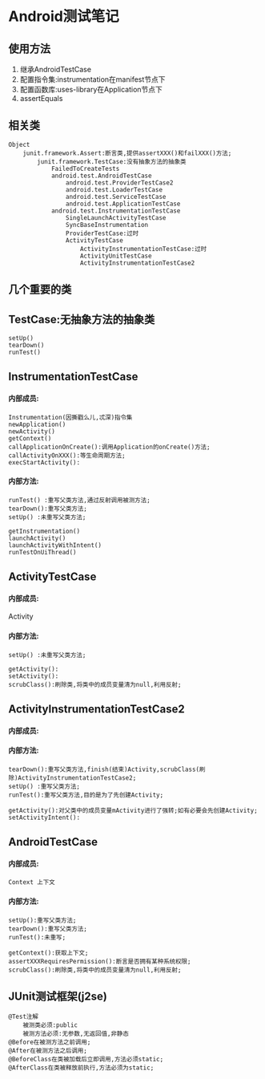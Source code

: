 Android测试笔记
=
## 使用方法  
1. 继承AndroidTestCase
2. 配置指令集:instrumentation在manifest节点下
3. 配置函数库:uses-library在Application节点下
4. assertEquals  


## 相关类
```
Object
	junit.framework.Assert:断言类,提供assertXXX()和failXXX()方法;
		junit.framework.TestCase:没有抽象方法的抽象类
			FailedToCreateTests
			android.test.AndroidTestCase
				android.test.ProviderTestCase2
				android.test.LoaderTestCase
				android.test.ServiceTestCase
				android.test.ApplicationTestCase
			android.test.InstrumentationTestCase
				SingleLaunchActivityTestCase
				SyncBaseInstrumentation
				ProviderTestCase:过时
				ActivityTestCase
					ActivityInstrumentationTestCase:过时
					ActivityUnitTestCase
					ActivityInstrumentationTestCase2
```
## 几个重要的类  
## TestCase:无抽象方法的抽象类  
```
setUp() 
tearDown()
runTest()  
```

## InstrumentationTestCase
#### 内部成员:  
```
Instrumentation(因撕戳么儿,忒深)指令集  
newApplication()  
newActivity()  
getContext()  
callApplicationOnCreate():调用Application的onCreate()方法;  
callActivityOnXXX():等生命周期方法;  
execStartActivity():  
```

#### 内部方法:  
```
runTest() :重写父类方法,通过反射调用被测方法;  
tearDown():重写父类方法;  
setUp() :未重写父类方法; 
``` 
```
getInstrumentation()
launchActivity()
launchActivityWithIntent()
runTestOnUiThread()
```

## ActivityTestCase
#### 内部成员:  
Activity

#### 内部方法:  
```
setUp() :未重写父类方法;  
```
```
getActivity():  
setActivity():  
scrubClass():刷除类,将类中的成员变量清为null,利用反射;  
```
## ActivityInstrumentationTestCase2
#### 内部成员:
	
#### 内部方法:  
```
tearDown():重写父类方法,finish(结束)Activity,scrubClass(刷除)ActivityInstrumentationTestCase2;
setUp() :重写父类方法;  
runTest():重写父类方法,目的是为了先创建Activity;  
```
```
getActivity():对父类中的成员变量mActivity进行了强转;如有必要会先创建Activity;  
setActivityIntent():  
```

## AndroidTestCase
#### 内部成员: 
``` 
Context 上下文
```

#### 内部方法:  
```
setUp():重写父类方法;  
tearDown():重写父类方法;  
runTest():未重写;  
```

```
getContext():获取上下文;  
assertXXXRequiresPermission():断言是否拥有某种系统权限;  
scrubClass():刷除类,将类中的成员变量清为null,利用反射;  
```
## JUnit测试框架(j2se)
```
@Test注解
	被测类必须:public
	被测方法必须:无参数,无返回值,非静态  
@Before在被测方法之前调用;  
@After在被测方法之后调用;  
@BeforeClass在类被加载后立即调用,方法必须static;  
@AfterClass在类被释放前执行,方法必须为static;  
```